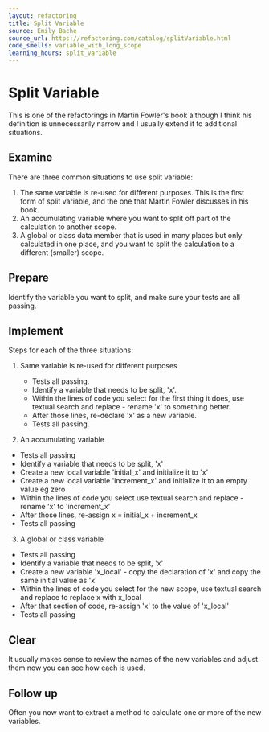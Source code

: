 ```yaml
---
layout: refactoring
title: Split Variable
source: Emily Bache
source_url: https://refactoring.com/catalog/splitVariable.html
code_smells: variable_with_long_scope
learning_hours: split_variable
---
```


# Split Variable
This is one of the refactorings in Martin Fowler's book although I think his definition is unnecessarily narrow and I usually extend it to additional situations.

## Examine
There are three common situations to use split variable:

1. The same variable is re-used for different purposes. This is the first form of split variable, and the one that Martin Fowler discusses in his book.
2. An accumulating variable where you want to split off part of the calculation to another scope.
3. A global or class data member that is used in many places but only calculated in one place, and you want to split the calculation to a different (smaller) scope.

## Prepare
Identify the variable you want to split, and make sure your tests are all passing.

## Implement
Steps for each of the three situations:

1. Same variable is re-used for different purposes
   * Tests all passing.
   * Identify a variable that needs to be split, 'x'.
   * Within the lines of code you select for the first thing it does, use textual search and replace - rename 'x' to something better.
   * After those lines, re-declare 'x' as a new variable.
   * Tests all passing.

2. An accumulating variable
  * Tests all passing
  * Identify a variable that needs to be split, 'x'
  * Create a new local variable 'initial_x' and initialize it to 'x'
  * Create a new local variable 'increment_x' and initialize it to an empty value eg zero
  * Within the lines of code you select use textual search and replace - rename 'x' to 'increment_x'
  * After those lines, re-assign x = initial_x + increment_x
  * Tests all passing

3. A global or class variable
  * Tests all passing
  * Identify a variable that needs to be split, 'x'
  * Create a new variable 'x_local' - copy the declaration of 'x' and copy the same initial value as 'x'
  * Within the lines of code you select for the new scope, use textual search and replace to replace x with x_local
  * After that section of code, re-assign 'x' to the value of 'x_local'
  * Tests all passing

## Clear
It usually makes sense to review the names of the new variables and adjust them now you can see how each is used.

## Follow up
Often you now want to extract a method to calculate one or more of the new variables.
